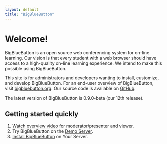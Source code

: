 ```yaml
---
layout: default
title: "BigBlueButton"
---
```


# Welcome!

BigBlueButton is an open source web conferencing system for on-line learning. Our vision is that every student with a web browser should have access to a high-quality on-line learning experience. We intend to make this possible using BigBlueButton.

This site is for administrators and developers wanting to install, customize, and develop BigBlueButton. For an end-user overview of BigBlueButton, visit [bigbluebutton.org](http://bigbluebutton.org). Our source code is available on [GitHub](http://github.com/bigbluebutton/bigbluebutton).

The latest version of BigBlueButton is 0.9.0-beta (our 12th release).
## Getting started quickly

  1. [Watch overview video](http://bigbluebutton.org/videos) for moderator/presenter and viewer.
  2. Try BigBlueButton on the [Demo Server](http://demo.bigbluebutton.org/).
  1. [Install BigBlueButton](/install/install.html) on Your Server.

